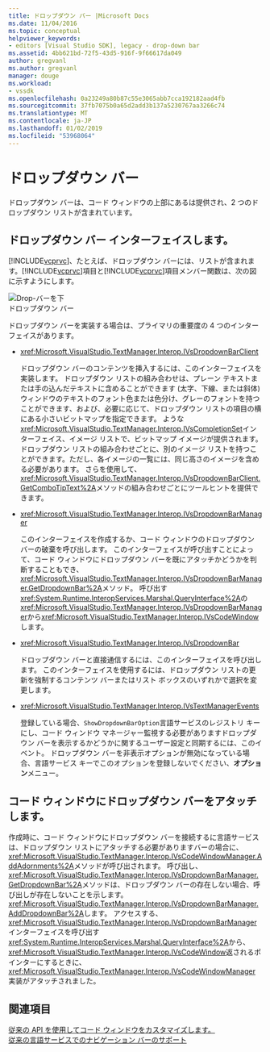 ```yaml
---
title: ドロップダウン バー |Microsoft Docs
ms.date: 11/04/2016
ms.topic: conceptual
helpviewer_keywords:
- editors [Visual Studio SDK], legacy - drop-down bar
ms.assetid: 4bb621bd-72f5-43d5-916f-9f66617da049
author: gregvanl
ms.author: gregvanl
manager: douge
ms.workload:
- vssdk
ms.openlocfilehash: 0a23249a80b87c55e3065abb7cca192182aad4fb
ms.sourcegitcommit: 37fb7075b0a65d2add3b137a5230767aa3266c74
ms.translationtype: MT
ms.contentlocale: ja-JP
ms.lasthandoff: 01/02/2019
ms.locfileid: "53968064"
---
```

# <a name="drop-down-bar"></a>ドロップダウン バー
ドロップダウン バーは、コード ウィンドウの上部にあるは提供され、2 つのドロップダウン リストが含まれています。  
  
## <a name="drop-down-bar-interfaces"></a>ドロップダウン バー インターフェイスします。  
 [!INCLUDE[vcprvc](../code-quality/includes/vcprvc_md.md)]、たとえば、ドロップダウン バーには、リストが含まれます。[!INCLUDE[vcprvc](../code-quality/includes/vcprvc_md.md)]項目と[!INCLUDE[vcprvc](../code-quality/includes/vcprvc_md.md)]項目メンバー関数は、次の図に示すようにします。  
  
 ![Drop&#45;バーを下](../extensibility/media/vsdropdown_bar.gif "vsDropdown_bar")  
ドロップダウン バー  
  
 ドロップダウン バーを実装する場合は、プライマリの重要度の 4 つのインターフェイスがあります。  
  
-   <xref:Microsoft.VisualStudio.TextManager.Interop.IVsDropdownBarClient>  
  
     ドロップダウン バーのコンテンツを挿入するには、このインターフェイスを実装します。 ドロップダウン リストの組み合わせは、プレーン テキストまたは手の込んだテキストに含めることができます (太字、下線、または斜体) ウィンドウのテキストのフォント色または色分け、グレーのフォントを持つことができます、および、必要に応じて、ドロップダウン リストの項目の横にある小さいビットマップを指定できます。 ような<xref:Microsoft.VisualStudio.TextManager.Interop.IVsCompletionSet>インターフェイス、イメージ リストで、ビットマップ イメージが提供されます。 ドロップダウン リストの組み合わせごとに、別のイメージ リストを持つことができます。ただし、各イメージの一覧には、同じ高さのイメージを含める必要があります。 さらを使用して、<xref:Microsoft.VisualStudio.TextManager.Interop.IVsDropdownBarClient.GetComboTipText%2A>メソッドの組み合わせごとにツールヒントを提供できます。  
  
-   <xref:Microsoft.VisualStudio.TextManager.Interop.IVsDropdownBarManager>  
  
     このインターフェイスを作成するか、コード ウィンドウのドロップダウン バーの破棄を呼び出します。 このインターフェイスが呼び出すことによって、コード ウィンドウにドロップダウン バーを既にアタッチかどうかを判断することもでき、<xref:Microsoft.VisualStudio.TextManager.Interop.IVsDropdownBarManager.GetDropdownBar%2A>メソッド。 呼び出す<xref:System.Runtime.InteropServices.Marshal.QueryInterface%2A>の<xref:Microsoft.VisualStudio.TextManager.Interop.IVsDropdownBarManager>から<xref:Microsoft.VisualStudio.TextManager.Interop.IVsCodeWindow>します。  
  
-   <xref:Microsoft.VisualStudio.TextManager.Interop.IVsDropdownBar>  
  
     ドロップダウン バーと直接通信するには、このインターフェイスを呼び出します。 このインターフェイスを使用するには、ドロップダウン リストの更新を強制するコンテンツ バーまたはリスト ボックスのいずれかで選択を変更します。  
  
-   <xref:Microsoft.VisualStudio.TextManager.Interop.IVsTextManagerEvents>  
  
     登録している場合、`ShowDropdownBarOption`言語サービスのレジストリ キーにし、コード ウィンドウ マネージャー監視する必要がありますドロップダウン バーを表示するかどうかに関するユーザー設定と同期するには、このイベント。 ドロップダウン バーを非表示オプションが無効になっている場合、言語サービス キーでこのオプションを登録しないでください、**オプション**メニュー。  
  
## <a name="attach-a-drop-down-bar-to-a-code-window"></a>コード ウィンドウにドロップダウン バーをアタッチします。  
 作成時に、コード ウィンドウにドロップダウン バーを接続するに言語サービスは、ドロップダウン リストにアタッチする必要がありますバーの場合に、<xref:Microsoft.VisualStudio.TextManager.Interop.IVsCodeWindowManager.AddAdornments%2A>メソッドが呼び出されます。 呼び出し、<xref:Microsoft.VisualStudio.TextManager.Interop.IVsDropdownBarManager.GetDropdownBar%2A>メソッドは、ドロップダウン バーの存在しない場合、呼び出しが存在しないことを示します。<xref:Microsoft.VisualStudio.TextManager.Interop.IVsDropdownBarManager.AddDropdownBar%2A>します。 アクセスする、<xref:Microsoft.VisualStudio.TextManager.Interop.IVsDropdownBarManager>インターフェイスを呼び出す<xref:System.Runtime.InteropServices.Marshal.QueryInterface%2A>から、<xref:Microsoft.VisualStudio.TextManager.Interop.IVsCodeWindow>返されるポインターにするときに、<xref:Microsoft.VisualStudio.TextManager.Interop.IVsCodeWindowManager>実装がアタッチされました。  
  
## <a name="see-also"></a>関連項目  
 [従来の API を使用してコード ウィンドウをカスタマイズします。](../extensibility/customizing-code-windows-by-using-the-legacy-api.md)   
 [従来の言語サービスでのナビゲーション バーのサポート](../extensibility/internals/support-for-the-navigation-bar-in-a-legacy-language-service.md)